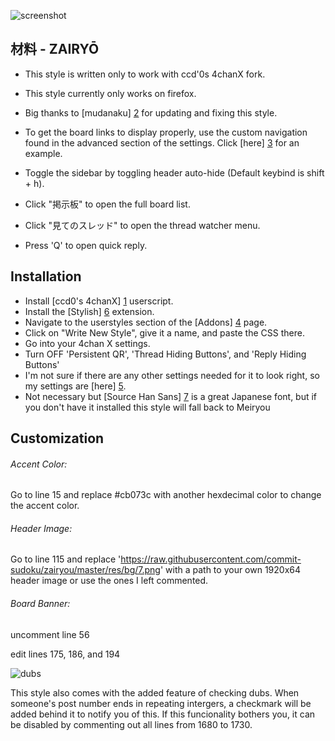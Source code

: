 ![screenshot](https://raw.githubusercontent.com/commit-sudoku/zairyou/master/screenshot.png)

材料 - ZAIRYŌ
-----------

* This style is written only to work with ccd'0s 4chanX fork.

* This style currently only works on firefox.

* Big thanks to [mudanaku] [2] for updating and fixing this style.

* To get the board links to display properly, use the custom navigation found in the advanced section of the settings. Click [here] [3] for an example.

* Toggle the sidebar by toggling header auto-hide (Default keybind is shift + h).

* Click "掲示板" to open the full board list.

* Click "見てのスレッド" to open the thread watcher menu.

* Press 'Q' to open quick reply.

Installation
-------------------------------

* Install [ccd0's 4chanX] [1] userscript. 
* Install the [Stylish] [6] extension. 
* Navigate to the userstyles section of the [Addons] [4] page. 
* Click on "Write New Style", give it a name, and paste the CSS there. 
* Go into your 4chan X settings.
* Turn OFF 'Persistent QR', 'Thread Hiding Buttons', and 'Reply Hiding Buttons'
* I'm not sure if there are any other settings needed for it to look right, so my settings are [here] [5].
* Not necessary but [Source Han Sans] [7] is a great Japanese font, but if you don't have it installed this style will fall back to Meiryou

Customization
-------------------------------

###### Accent Color:

  Go to line 15 and replace #cb073c with another hexdecimal color to change the accent color. 


###### Header Image:

  Go to line 115 and replace 'https://raw.githubusercontent.com/commit-sudoku/zairyou/master/res/bg/7.png' with a path to your own 1920x64 header image or use the ones I left commented.


###### Board Banner:

  uncomment line 56
  
  edit lines 175, 186, and 194

![dubs](https://raw.githubusercontent.com/commit-sudoku/zairyou/master/dubs.png)

This style also comes with the added feature of checking dubs. When someone's post number ends in repeating intergers, a checkmark will be added behind it to notify you of this. If this funcionality bothers you, it can be disabled by commenting out all lines from 1680 to 1730.

[1]: https://github.com/ccd0/4chan-x
[2]: https://github.com/mudanaku/
[3]: https://raw.githubusercontent.com/commit-sudoku/zairyou/gh-pages/boardshelp.png
[4]: about:addons
[5]: http://i.imgur.com/x970AkQ.png
[6]: https://addons.mozilla.org/en-us/firefox/addon/stylish/
[7]: https://github.com/adobe-fonts/source-han-sans/tree/release
